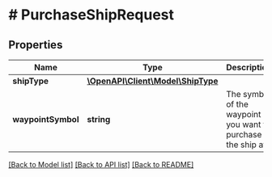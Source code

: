 # # PurchaseShipRequest

## Properties

Name | Type | Description | Notes
------------ | ------------- | ------------- | -------------
**shipType** | [**\OpenAPI\Client\Model\ShipType**](ShipType.md) |  |
**waypointSymbol** | **string** | The symbol of the waypoint you want to purchase the ship at. |

[[Back to Model list]](../../README.md#models) [[Back to API list]](../../README.md#endpoints) [[Back to README]](../../README.md)
